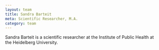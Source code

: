 ```yaml
---
layout: team
title: Sandra Barteit
meta: Scientific Researcher, M.A.
category: team
---
```


Sandra Barteit is a scientific researcher at the Institute of Public Health at the Heidelberg University.